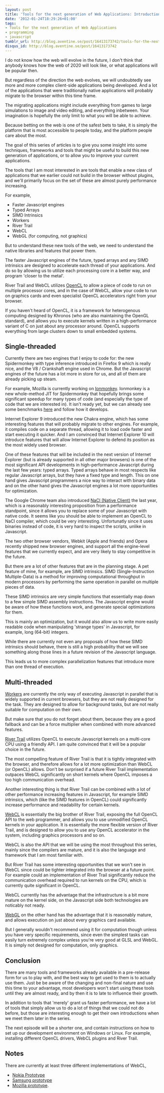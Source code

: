 ```yaml
---
layout: post
title: 'Tools for the next generation of Web Applications: Introduction'
date: '2012-01-24T18:29:26+01:00'
tags:
- Tools for the next generation of Web Applications
- programming
- javascript
tumblr_url: http://blog.aventine.se/post/16413173742/tools-for-the-next-generation-of-web-applications-introd
disqus_id: http://blog.aventine.se/post/16413173742
---
```

I do not know how the web will evolve in the future, I don't think that anybody knows how the web of 2020 will look like, or what applications will be popular then.

But regardless of the direction the web evolves, we will undoubtedly see more and more complex client-side applications being developed. And a lot of the applications that were traditionally native applications will probably migrate to the browser within this time frame.

The migrating applications might include everything from games to large simulations to image and video editing, and everything inbetween. Your imagination is hopefully the only limit to what you will be able to achieve.

Because betting on the web is one of the safest bets to take, it is simply the platform that is most accessible to people today, and the platform people care about the most.

The goal of this series of articles is to give you some insight into some techniques, frameworks and tools that might be useful to build this new generation of applications, or to allow you to improve your current applications.

The tools that I am most interested in are tools that enable a new class of applications that we earlier could not build in the browser without plugins, and we'll primarily focus on the set of these are almost purely performance increasing.

For example,

 - Faster Javascript engines
 - Typed Arrays
 - SIMD Intrinsics
 - Workers
 - River Trail
 - WebCL
 - WebGL (for computing, not graphics)

But to understand these new tools of the web, we need to understand the native libraries and features that power them.

The faster Javascript engines of the future, typed arrays and any SIMD intrinsics are designed to accelerate each thread of your applications. And do so by allowing us to utilize each processing core in a better way, and program 'closer to the metal'.

River Trail and WebCL utilizes [OpenCL](http://www.khronos.org/opencl/) to allow a piece of code to run on multiple processor cores, and in the case of WebCL, allow your code to run on graphics cards and even specialist OpenCL accelerators right from your browser.

If you haven't heard of OpenCL, it is a framework for heterogenous computing designed by Khronos (who are also maintaining the OpenGL standard), and allows you to execute kernels written in a high-performance variant of C on just about any processor around. OpenCL supports everything from large clusters down to small embedded systems.


Single-threaded
--------------------------------------------------------------------------------

Currently there are two engines that I enjoy to code for: the new Spidermonkey with type inference introduced in Firefox 9 which is really nice, and the V8 / Crankshaft engine used in Chrome. But the Javascript engines of the future has a lot more in store for us, and all of them are already picking up steam.

For example, Mozilla is currently working on [Ionmonkey](https://wiki.mozilla.org/IonMonkey). Ionmonkey is a new whole-method JIT for Spidermonkey that hopefully brings some significant speedup for many types of code (and especially the type of code that we are interested in). It isn't ready yet, but we can already see some benchmarks [here](http://arewefastyet.com/?a=b&view=breakdown) and follow how it develops.

Internet Explorer 9 introduced the new Chakra engine, which has some interesting features that will probably migrate to other engines. For example, it compiles code on a separate thread, allowing it to load code faster and start executing it quicker. And I am convinced that Internet Explorer 10 will introduce features that will allow Internet Explorer to defend its position as the most widely used browser.

One of these features that will be included in the next version of Internet Explorer (but is already supported in all other major browsers) is one of the most significant API developments in high-performance Javascript during the last few years: typed arrays. Typed arrays behave in most respects like regular Javascript arrays, but they have a fixed type and length. This on one hand gives Javascript programmers a nice way to interact with binary data and on the other hand gives the Javascript engines a lot more opportunities for optimization.

The Google Chrome team also introduced [NaCl (Native Client)](https://developers.google.com/native-client/) the last year, which is a reasonably interesting proposition from a performance standpoint, since it allows you to replace some of your Javascript with native code. It seems like you should be able to implement an OpenCL to NaCl compiler, which could be very interesting. Unfortunatly since it uses binaries instead of code, it is very hard to inspect the scripts, unlike in Javascript.

The two other browser vendors, Webkit (Apple and friends) and Opera recently shipped new browser engines, and support all the engine-level features that we currently expect, and are very likely to stay competitive in the future.

But there are a lot of other features that are in the planning stage. A pet feature of mine, for example, are SIMD intrinsics. SIMD (Single-Instruction Multiple-Data) is a method for improving computational throughput in modern processors by performing the same operation in parallel on multiple pieces of data.

These SIMD intrinsics are very simple functions that essentially map down to a few simple SIMD assembly instructions. The Javascript engine would be aware of how these functions work, and generate special optimizations for them. 

This is mainly an optimization, but it would also allow us to write more easily readable code when manipulating 'strange types' in Javascript, for example, long (64-bit) integers.

While there are currently not even any proposals of how these SIMD intrinsics should behave, there is still a high probability that we will see something along those lines in a future revision of the Javascript language.

This leads us to more complex parallelization features that introduce more than one thread of execution.


Multi-threaded
-------------------------------------------------------------------------------

[Workers](http://dev.w3.org/html5/workers/) are currently the only way of executing Javascript in parallel that is widely supported in current browsers, but they are not really designed for the task. They are designed to allow for background tasks, but are not really suitable for computation on their own.

But make sure that you do not forget about them, because they are a good fallback and can be a force multiplier when combined with more advanced features.

[River Trail](https://github.com/RiverTrail/RiverTrail) utilizes OpenCL to execute Javascript kernels on a multi-core CPU using a friendly API. I am quite convinced that it will be a popular choice in the future.

The most compelling feature of River Trail is that it is tightly integrated with the browser, and therefore allows for a lot more optimization than WebCL (or OpenCL) allows. Don't be surprised if a future River Trail implementation outpaces WebCL significantly on short kernels where OpenCL imposes a too high communication overhead.

Another interesting thing is that River Trail can be combined with a lot of other performance increasing features in Javascript, for example SIMD intrinsics, which (like the SIMD features in OpenCL) could significantly increase performance and readability for certain kernels.

[WebCL](http://www.khronos.org/webcl/) is essentially the big brother of River Trail, exposing the full OpenCL API to the web programmer, and allows you to use unmodified OpenCL kernels in your application. It is essentially the more flexible version of River Trail, and is designed to allow you to use any OpenCL accelerator in the system, including graphics processors and so on.

WebCL is also the API that we will be using the most throughout this series, mainly since the compilers are mature, and it is also the language and framework that I am most familiar with.

But River Trail has some interesting opportunities that we won't see in WebCL since could be tighter integrated into the browser at a future point. For example could an implementation of River Trail significantly reduce the communication overhead required to run kernels on the CPU, which is currently quite significant in OpenCL.

WebCL currently has the advantage that the infrastructure is a bit more mature on the kernel side, on the Javascript side both technologies are noticably not ready.

[WebGL](http://www.khronos.org/webgl/) on the other hand has the advantage that it is reasonably mature, and allows execution on just about every graphics card available.

But I generally wouldn't recommend using it for computation though unless you have very specific requirements, since even the simplest tasks can easily turn extremely complex unless you're very good at GLSL and WebGL. It is simply not designed for computation, only graphics.


Conclusion
--------------------------------------------------------------------------------

There are many tools and frameworks already available in a pre-release form for us to play with, and the best way to get used to them is to actually use them. Just be be aware of the changing and non-final nature and use this time to your advantage, most developers won't start using these tools until they are almost ready, and by then it is to late to influence their growth.

In addition to tools that 'merely' grant us faster performance, we have a lot of tools that simply allow us to do a lot of things that we could not do before, but those are interesting enough to get their own introductions when we meet them later in the series.

The next episode will be a shorter one, and contain instructions on how to set up our development environment on Windows or Linux. For example, installing different OpenCL drivers, WebCL plugins and River Trail.


Notes
--------------------------------------------------------------------------------

There are currently at least three different implementations of WebCL,

 - [Nokia Prototype](http://webcl.nokiaresearch.com/)
 - [Samsung prototype](http://code.google.com/p/webcl/)
 - [Mozilla prototype](http://hg.mozilla.org/projects/webcl).
